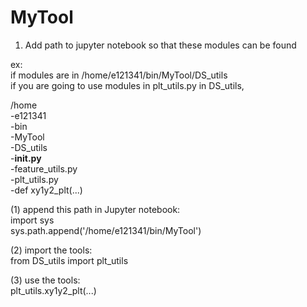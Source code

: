 # MyTool

1. Add path to jupyter notebook so that these modules can be found     

ex:     
if modules are in /home/e121341/bin/MyTool/DS_utils             
if you are going to use modules in plt_utils.py in DS_utils,          
                         
/home                                  
    -e121341                      
        -bin                                 
            -MyTool              
                -DS_utils                       
                    -__init.py__                   
                    -feature_utils.py                 
                    -plt_utils.py                           
                        -def xy1y2_plt(...)               
                  
(1) append this path in Jupyter notebook:                      
import sys                   
sys.path.append('/home/e121341/bin/MyTool')           
                      
(2) import the tools:                    
from DS_utils import plt_utils        
                            
(3) use the tools:              
plt_utils.xy1y2_plt(...)        
